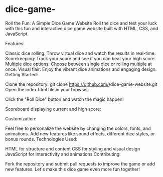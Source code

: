# dice-game-

Roll the Fun: A Simple Dice Game Website
Roll the dice and test your luck with this fun and interactive dice game website built with HTML, CSS, and JavaScript.

Features:

Classic dice rolling: Throw virtual dice and watch the results in real-time.
Scorekeeping: Track your score and see if you can beat your high score.
Multiple dice options: Choose between single dice or rolling multiple at once.
Visual flair: Enjoy the vibrant dice animations and engaging design.
Getting Started:

Clone the repository:
git clone https://github.com/<your-username>/dice-game-website.git
Open the index.html file in your browser.

Click the "Roll Dice" button and watch the magic happen!


Scoreboard displaying current and high score:

Customization:

Feel free to personalize the website by changing the colors, fonts, and animations.
Add new features like sound effects, different dice styles, or bonus rounds.
Technologies Used:

HTML for structure and content
CSS for styling and visual design
JavaScript for interactivity and animations
Contributing:

Fork the repository and submit pull requests to improve the game or add new features. Let's make this dice game even more fun together!
